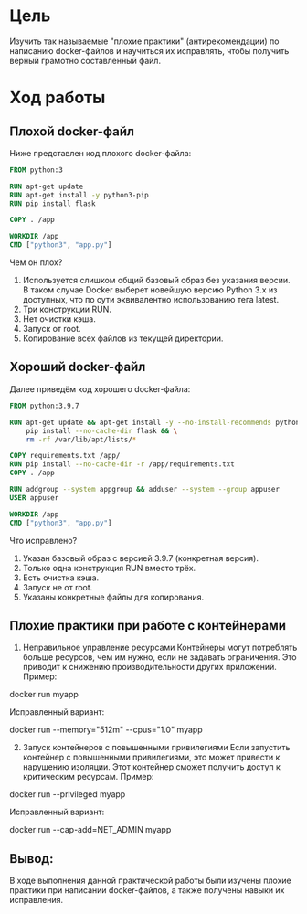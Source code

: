 # Цель
Изучить так называемые "плохие практики" (антирекомендации) по написанию docker-файлов и научиться их исправлять, чтобы получить верный грамотно составленный файл.

# Ход работы

## Плохой docker-файл

Ниже представлен код плохого docker-файла:

```dockerfile
FROM python:3

RUN apt-get update
RUN apt-get install -y python3-pip
RUN pip install flask

COPY . /app

WORKDIR /app
CMD ["python3", "app.py"]
```

Чем он плох?

 1. Используется слишком общий базовый образ без указания версии. В таком случае Docker выберет новейшую версию Python 3.x из доступных, что по сути эквивалентно использованию тега latest.
 2. Три конструкции RUN.
 3. Нет очистки кэша.
 4. Запуск от root.
 5. Копирование всех файлов из текущей директории.

## Хороший docker-файл

Далее приведём код хорошего docker-файла:

```dockerfile
FROM python:3.9.7

RUN apt-get update && apt-get install -y --no-install-recommends python3-pip && \
    pip install --no-cache-dir flask && \
    rm -rf /var/lib/apt/lists/*

COPY requirements.txt /app/
RUN pip install --no-cache-dir -r /app/requirements.txt
COPY . /app

RUN addgroup --system appgroup && adduser --system --group appuser
USER appuser

WORKDIR /app
CMD ["python3", "app.py"]
```

Что исправлено?

 1. Указан базовый образ с версией 3.9.7 (конкретная версия).
 2. Только одна конструкция RUN вместо трёх.
 3. Есть очистка кэша.
 4. Запуск не от root.
 5. Указаны конкретные файлы для копирования.

## Плохие практики при работе с контейнерами

 1. Неправильное управление ресурсами
Контейнеры могут потреблять больше ресурсов, чем им нужно, если не задавать ограничения. Это приводит к снижению производительности других приложений.
Пример:

docker run myapp

Исправленный вариант:

docker run --memory="512m" --cpus="1.0" myapp


 2. Запуск контейнеров с повышенными привилегиями
Если запустить контейнер с повышенными привилегиями, это может привести к нарушению изоляции. Этот контейнер сможет получить доступ к критическим ресурсам.
Пример:

docker run --privileged myapp

Исправленный вариант:

docker run --cap-add=NET_ADMIN myapp

## Вывод:
В ходе выполнения данной практической работы были изучены плохие практики при написании docker-файлов, а также получены навыки их исправления.
